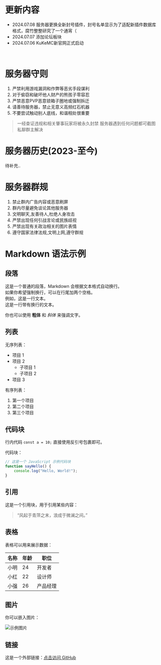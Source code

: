 # 更新内容
- 2024.07.08 服务器更换全新封号插件，封号名单显示为了适配新插件数据库格式，腐竹整整研究了一个通宵（
- 2024.07.07 添加论坛板块
- 2024.07.06 KuKeMC新官网正式启动
<br>

# 服务器守则
1. 严禁利用游戏漏洞和作弊等恶劣手段谋利
2. 对于偷窃和破坏他人财产的熊孩子零容忍
3. 严禁恶意PVP恶意锁箱子圈地或强制拆迁
4. 请善待服务器，禁止无意义高频红石机器
5. 不要尝试触动别人底线，和谐相处很重要

> 一经查证违规和相关肇事玩家将被永久封禁
> 服务器遇到任何问题都可截图私聊群主解决

# 服务器历史(2023-至今)
待补充..
<br>

# 服务器群规
1. 禁止群内广告内容或恶意刷屏
2. 群内尽量避免谈论其他服务器
3. 文明聊天,友善待人,杜绝人身攻击
4. 严禁出现任何引战言论或民族歧视
5. 严禁出现有关政治相关的图片表情
6. 遵守国家法律法规,文明上网,遵守群规

# Markdown 语法示例
## 段落

这是一个普通的段落，Markdown 会根据文本格式自动换行。  
如果你希望强制换行，可以在行尾加两个空格。  
例如，这是一行文本。  
这是一行带有换行的文本。

你也可以使用 **粗体** 和 *斜体* 来强调文字。

## 列表

无序列表：

- 项目 1
- 项目 2
  - 子项目 1
  - 子项目 2
- 项目 3

有序列表：

1. 第一个项目
2. 第二个项目
3. 第三个项目

## 代码块

行内代码 `const a = 10;` 直接使用反引号包裹即可。

代码块：

```javascript
// 这是一个 JavaScript 示例代码块
function sayHello() {
    console.log("Hello, World!");
}
```

## 引用

这是一个引用块，用于引用某些内容：

> “风起于青萍之末，浪成于微澜之间。”

## 表格

表格可以用来展示数据：

| 名称   | 年龄 | 职位      |
| ------ | ---- | --------- |
| 小明   | 24   | 开发者    |
| 小红   | 22   | 设计师    |
| 小强   | 26   | 产品经理  |

## 图片

你可以嵌入图片：

![示例图片](https://via.placeholder.com/150)

## 链接

这是一个外部链接：[点击访问 GitHub](https://github.com)